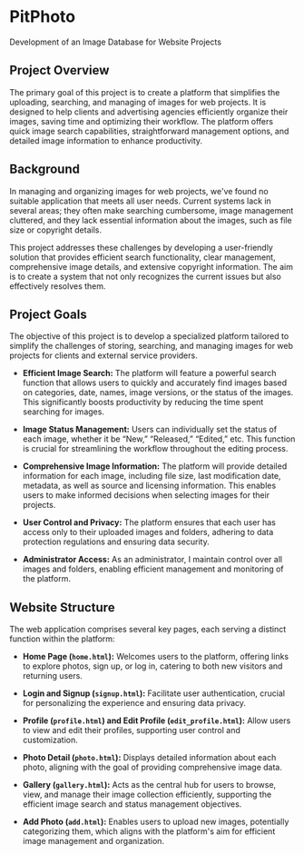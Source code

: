 # PitPhoto
Development of an Image Database for Website Projects

## Project Overview

The primary goal of this project is to create a platform that simplifies the uploading, searching, and managing of images for web projects. It is designed to help clients and advertising agencies efficiently organize their images, saving time and optimizing their workflow. The platform offers quick image search capabilities, straightforward management options, and detailed image information to enhance productivity.

## Background

In managing and organizing images for web projects, we've found no suitable application that meets all user needs. Current systems lack in several areas; they often make searching cumbersome, image management cluttered, and they lack essential information about the images, such as file size or copyright details.

This project addresses these challenges by developing a user-friendly solution that provides efficient search functionality, clear management, comprehensive image details, and extensive copyright information. The aim is to create a system that not only recognizes the current issues but also effectively resolves them.

## Project Goals

The objective of this project is to develop a specialized platform tailored to simplify the challenges of storing, searching, and managing images for web projects for clients and external service providers.

- **Efficient Image Search:** The platform will feature a powerful search function that allows users to quickly and accurately find images based on categories, date, names, image versions, or the status of the images. This significantly boosts productivity by reducing the time spent searching for images.

- **Image Status Management:** Users can individually set the status of each image, whether it be “New,” “Released,” “Edited,” etc. This function is crucial for streamlining the workflow throughout the editing process.

- **Comprehensive Image Information:** The platform will provide detailed information for each image, including file size, last modification date, metadata, as well as source and licensing information. This enables users to make informed decisions when selecting images for their projects.

- **User Control and Privacy:** The platform ensures that each user has access only to their uploaded images and folders, adhering to data protection regulations and ensuring data security.

- **Administrator Access:** As an administrator, I maintain control over all images and folders, enabling efficient management and monitoring of the platform.

## Website Structure

The web application comprises several key pages, each serving a distinct function within the platform:

- **Home Page (`home.html`):** Welcomes users to the platform, offering links to explore photos, sign up, or log in, catering to both new visitors and returning users.

- **Login and Signup (`signup.html`):** Facilitate user authentication, crucial for personalizing the experience and ensuring data privacy.

- **Profile (`profile.html`) and Edit Profile (`edit_profile.html`):** Allow users to view and edit their profiles, supporting user control and customization.

- **Photo Detail (`photo.html`):** Displays detailed information about each photo, aligning with the goal of providing comprehensive image data.

- **Gallery (`gallery.html`):** Acts as the central hub for users to browse, view, and manage their image collection efficiently, supporting the efficient image search and status management objectives.

- **Add Photo (`add.html`):** Enables users to upload new images, potentially categorizing them, which aligns with the platform's aim for efficient image management and organization.
